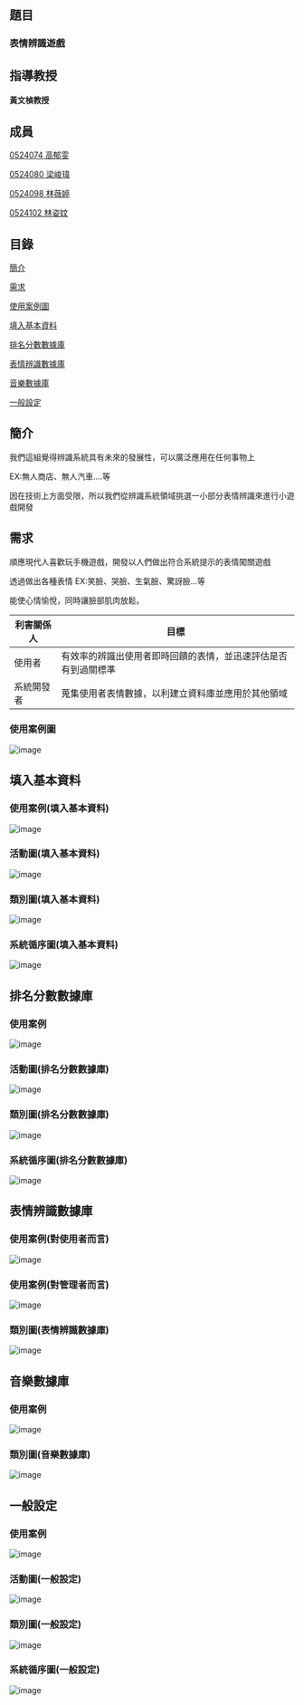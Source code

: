 ## 題目
### 表情辨識遊戲

## 指導教授
#### 黃文楨教授

## 成員
<p><a href="https://github.com/0524074/0524074">0524074 高郁雯</a>
<p><a href="https://github.com/0524080/0524080">0524080 梁峻瑋</a>
<p><a href="https://github.com/svt0524098/0524098">0524098 林薇婷</a>  
<p><a href="https://github.com/0524102/0524102">0524102 林姿妏</a>

## 目錄
[簡介](#1)

[需求](#2)

[使用案例圖](#3)

[填入基本資料](#4)

[排名分數數據庫](#5)

[表情辨識數據庫](#6)

[音樂數據庫](#7)

[一般設定](#8)

## <a name="1"/> 簡介
我們這組覺得辨識系統具有未來的發展性，可以廣泛應用在任何事物上
<p>EX:無人商店、無人汽車....等</p>
因在技術上方面受限，所以我們從辨識系統領域挑選一小部分表情辨識來進行小遊戲開發
	
## <a name="2"/> 需求
順應現代人喜歡玩手機遊戲，開發以人們做出符合系統提示的表情闖關遊戲
<p>透過做出各種表情 EX:笑臉、哭臉、生氣臉、驚訝臉...等</p>
<p>能使心情愉悅，同時讓臉部肌肉放鬆。


利害關係人|  目標 
---------|-------
使用者|有效率的辨識出使用者即時回饋的表情，並迅速評估是否有到過關標準
系統開發者|蒐集使用者表情數據，以利建立資料庫並應用於其他領域


### <a name="3"/>使用案例圖
![image](https://github.com/svt0524098/0524098/blob/master/image/%E4%BD%BF%E7%94%A8%E6%A1%88%E4%BE%8B%E5%9C%961.png)

## <a name="4"/>填入基本資料

### 使用案例(填入基本資料)
![image](https://github.com/svt0524098/0524098/blob/master/image/%E4%BD%BF%E7%94%A8%E6%A1%88%E4%BE%8B.png)
### 活動圖(填入基本資料)
![image](https://github.com/svt0524098/0524098/blob/master/image/%E6%B4%BB%E5%8B%95%E5%9C%96(%E5%A1%AB%E5%85%A5%E5%9F%BA%E6%9C%AC%E8%B3%87%E6%96%99).png)
### 類別圖(填入基本資料)
![image](https://github.com/svt0524098/0524098/blob/master/image/%E9%A1%9E%E5%88%A5%E5%9C%96(%E5%A1%AB%E5%85%A5%E5%9F%BA%E6%9C%AC%E8%B3%87%E6%96%99).png)
### 系統循序圖(填入基本資料)
![image](https://github.com/svt0524098/0524098/blob/master/image/%E7%B3%BB%E7%B5%B1%E5%BE%AA%E5%BA%8F%E5%9C%96(%E5%A1%AB%E5%85%A5%E5%9F%BA%E6%9C%AC%E8%B3%87%E6%96%99).png)

## <a name="5"/> 排名分數數據庫

### 使用案例
![image](https://github.com/svt0524098/0524098/blob/master/image/%E4%BD%BF%E7%94%A8%E6%A1%88%E4%BE%8B(%E6%8E%92%E5%90%8D%E5%88%86%E6%95%B8%E6%95%B8%E6%93%9A%E5%BA%AB).png)
### 活動圖(排名分數數據庫)
![image](https://github.com/svt0524098/0524098/blob/master/image/%E6%B4%BB%E5%8B%95%E5%9C%96(%E6%8E%92%E5%90%8D%E5%88%86%E6%95%B8%E6%95%B8%E6%93%9A%E5%BA%AB).png)
### 類別圖(排名分數數據庫)
![image](https://github.com/svt0524098/0524098/blob/master/image/%E9%A1%9E%E5%88%A5%E5%9C%96(%E6%8E%92%E5%90%8D%E5%88%86%E6%95%B8%E6%95%B8%E6%93%9A%E5%BA%AB).png)
### 系統循序圖(排名分數數據庫)
![image](https://github.com/svt0524098/0524098/blob/master/image/%E7%B3%BB%E7%B5%B1%E5%BE%AA%E5%BA%8F%E5%9C%96(%E6%8E%92%E5%90%8D%E5%88%86%E6%95%B8%E6%95%B8%E6%93%9A%E5%BA%AB).png)

## <a name="6"/>表情辨識數據庫

### 使用案例(對使用者而言)
![image](https://github.com/svt0524098/0524098/blob/master/image/%E4%BD%BF%E7%94%A8%E6%A1%88%E4%BE%8B(%E8%A1%A8%E6%83%85%E8%BE%A8%E8%AD%98%E6%95%B8%E6%93%9A%E5%BA%AB-%E4%BD%BF%E7%94%A8%E8%80%85).png)
### 使用案例(對管理者而言)
![image](https://github.com/svt0524098/0524098/blob/master/image/%E4%BD%BF%E7%94%A8%E6%A1%88%E4%BE%8B(%E8%A1%A8%E6%83%85%E8%BE%A8%E8%AD%98%E6%95%B8%E6%93%9A%E5%BA%AB-%E7%AE%A1%E7%90%86%E8%80%85).png)
### 類別圖(表情辨識數據庫)
![image](https://github.com/svt0524098/0524098/blob/master/image/%E9%A1%9E%E5%88%A5%E5%9C%96(%E8%A1%A8%E6%83%85%E8%BE%A8%E8%AD%98%E6%95%B8%E6%93%9A%E5%BA%AB).png)


## <a name="7"/>音樂數據庫

### 使用案例
![image](https://github.com/svt0524098/0524098/blob/master/image/%E4%BD%BF%E7%94%A8%E6%A1%88%E4%BE%8B(%E9%9F%B3%E6%A8%82%E6%95%B8%E6%93%9A%E5%BA%AB).png)
### 類別圖(音樂數據庫)
![image](https://github.com/svt0524098/0524098/blob/master/image/%E9%A1%9E%E5%88%A5%E5%9C%96(%E9%9F%B3%E6%A8%82%E6%95%B8%E6%93%9A%E5%BA%AB).png)


## <a name="8"/>一般設定

### 使用案例
![image](https://github.com/svt0524098/0524098/blob/master/image/%E4%BD%BF%E7%94%A8%E6%A1%88%E4%BE%8B(%E4%B8%80%E8%88%AC%E8%A8%AD%E5%AE%9A).png)
### 活動圖(一般設定)
![image](https://github.com/svt0524098/0524098/blob/master/image/%E6%B4%BB%E5%8B%95%E5%9C%96(%E4%B8%80%E8%88%AC%E8%A8%AD%E5%AE%9A).png)
### 類別圖(一般設定)
![image](https://github.com/svt0524098/0524098/blob/master/image/%E9%A1%9E%E5%88%A5%E5%9C%96(%E4%B8%80%E8%88%AC%E8%A8%AD%E5%AE%9A).png)
### 系統循序圖(一般設定)
![image](https://github.com/svt0524098/0524098/blob/master/image/%E7%B3%BB%E7%B5%B1%E5%BE%AA%E5%BA%8F%E5%9C%96(%E4%B8%80%E8%88%AC%E8%A8%AD%E5%AE%9A).png)
